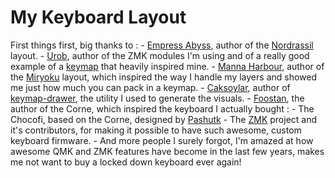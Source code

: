 # My Keyboard Layout

First things first, big thanks to :
    - [Empress Abyss](https://github.com/empressabyss), author of the [Nordrassil](https://github.com/empressabyss/nordrassil) layout.
    - [Urob](https://github.com/urob), author of the ZMK modules I'm using and of a really good example of a [keymap](https://github.com/urob/zmk-config) that heavily inspired mine.
    - [Manna Harbour](https://github.com/manna-harbour), author of the [Miryoku](https://github.com/manna-harbour/miryoku) layout, which inspired the way I handle my layers and showed me just how much you can pack in a keymap.
    - [Caksoylar](https://github.com/caksoylar), author of [keymap-drawer](https://github.com/caksoylar/keymap-drawer), the utility I used to generate the visuals.
    - [Foostan](https://github.com/foostan/crkbd/commits?author=foostan), the author of the Corne, which inspired the keyboard I actually bought :
    - The Chocofi, based on the Corne, designed by [Pashutk](https://github.com/pashutk/chocofi/commits?author=pashutk)
    - The [ZMK](https://github.com/zmkfirmware/zmk) project and it's contributors, for making it possible to have such awesome, custom keyboard firmware.
    - And more people I surely forgot, I'm amazed at how awesome QMK and ZMK features have become in the last few years, makes me not want to buy a locked down keyboard ever again!